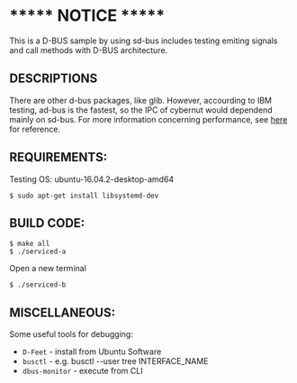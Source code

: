 # ***** NOTICE *****
This is a D-BUS sample by using sd-bus includes testing emiting signals and call methods with D-BUS architecture.
	
	
## DESCRIPTIONS
There are other d-bus packages, like glib. However, accourding to IBM testing, ad-bus is the fastest, so the IPC of cybernut would dependend mainly on sd-bus. For more information concerning performance, see [here](http://blog.asleson.org/index.php/2015/09/01/d-bus-signaling-performance/) for reference.
	
	
## REQUIREMENTS:
Testing OS: ubuntu-16.04.2-desktop-amd64
```	
$ sudo apt-get install libsystemd-dev
```

## BUILD CODE:
```
$ make all	
$ ./serviced-a	
```
Open a new terminal
```
$ ./serviced-b
```	

## MISCELLANEOUS:
Some useful tools for debugging:
 * `D-Feet` - install from Ubuntu Software
 * `busctl` - e.g. busctl --user tree INTERFACE_NAME
 * `dbus-monitor` - execute from CLI
